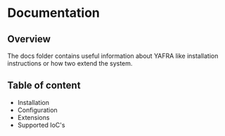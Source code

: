 # Documentation

## Overview

The docs folder contains useful information about YAFRA like installation instructions or how two extend the system.

## Table of content

* Installation
* Configuration
* Extensions
* Supported IoC's
